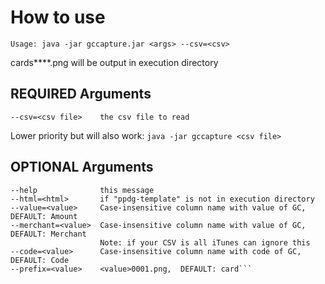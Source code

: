 # How to use
  
```Usage: java -jar gccapture.jar <args> --csv=<csv>```

cards****.png will be output in execution directory

## REQUIRED Arguments

```
--csv=<csv file>    the csv file to read
```
Lower priority but will also work: ```java -jar gccapture <csv file>```

## OPTIONAL Arguments

```
--help              this message
--html=<html>       if "ppdg-template" is not in execution directory
--value=<value>     Case-insensitive column name with value of GC, DEFAULT: Amount
--merchant=<value>  Case-insensitive column name with value of GC, DEFAULT: Merchant
                    Note: if your CSV is all iTunes can ignore this
--code=<value>      Case-insensitive column name with code of GC,  DEFAULT: Code
--prefix=<value>    <value>0001.png,  DEFAULT: card```

